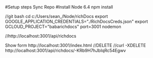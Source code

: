 #Setup steps
Sync Repo
#Install Node 6.4 
npm install


//git bash 
cd c:/Users/sean_/Node/richDocs
export GOOGLE_APPLICATION_CREDENTIALS="./RichDocsCreds.json"
export GCLOUD_PROJECT="babarichdocs"
port=3001 nodemon

//http://localhost:3001/api/richdocs

Show form
http://localhost:3001/index.html
//DELETE
//curl -XDELETE http://localhost:3001/api/richdocs/-KRb9H7hJbIqRc54Egwv
